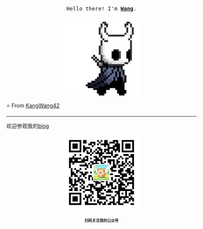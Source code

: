 <p align="center">
  <br>
  <samp>
    Hello there! I'm <b><a rel="nofollow noopener noreferrer" target="_blank" href="https://wk8686.top/intro/">Wang</a></b>.
    <br><br>

</samp>

  <img src="pic/hollor_knight3.gif" width="200"/>

</p>



⭐️ From [KangWang42](https://github.com/KangWang42)

---
欢迎参观我的[blog](https://wk8686.top/)

<p align="center">

 <img src="pic/02 wechatgroup.jpg" width="200"/>

 <p align="center"> <b><font size ='1.5'>扫码关注我的公众号</font></b></p>

</p>